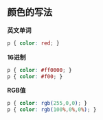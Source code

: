 ## 颜色的写法

**英文单词**

```css
p { color: red; }
```

**16进制**

 ```css
p { color: #ff0000; }
p { color: #f00; }
 ```

**RGB值**

```css
p { color: rgb(255,0,0); } 
p { color: rgb(100%,0%,0%); }
```